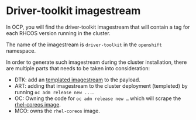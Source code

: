 # Driver-toolkit imagestream

In OCP, you will find the driver-toolkit imagestream that will contain a tag for each RHCOS version running in the cluster.

The name of the imagestream is `driver-toolkit` in the `openshift` namespace.

In order to generate such imagestream during the cluster installation, there are multiple parts that needs to be taken into consideration:

* DTK: add an [templated imagestream](../manifests/01-openshift-imagestream.yaml) to the payload.
* ART: adding that imagestream to the cluster deployment (templeted) by running `oc adm release new ...`.
* OC: Owning the code for `oc adm release new …` which will scrape the [rhel-coreos image](https://github.com/openshift/machine-config-operator/blob/master/docs/OSUpgrades.md#os-updates).
* MCO: owns the `rhel-coreos` image.
